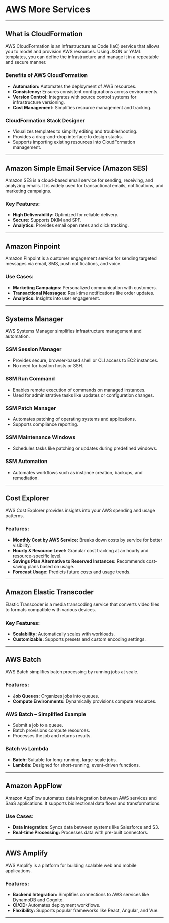 # AWS More Services

---

## What is CloudFormation
AWS CloudFormation is an Infrastructure as Code (IaC) service that allows you to model and provision AWS resources. Using JSON or YAML templates, you can define the infrastructure and manage it in a repeatable and secure manner.

### Benefits of AWS CloudFormation
- **Automation:** Automates the deployment of AWS resources.
- **Consistency:** Ensures consistent configurations across environments.
- **Version Control:** Integrates with source control systems for infrastructure versioning.
- **Cost Management:** Simplifies resource management and tracking.

### CloudFormation Stack Designer
- Visualizes templates to simplify editing and troubleshooting.
- Provides a drag-and-drop interface to design stacks.
- Supports importing existing resources into CloudFormation management.

---

## Amazon Simple Email Service (Amazon SES)
Amazon SES is a cloud-based email service for sending, receiving, and analyzing emails. It is widely used for transactional emails, notifications, and marketing campaigns.

### Key Features:
- **High Deliverability:** Optimized for reliable delivery.
- **Secure:** Supports DKIM and SPF.
- **Analytics:** Provides email open rates and click tracking.

---

## Amazon Pinpoint
Amazon Pinpoint is a customer engagement service for sending targeted messages via email, SMS, push notifications, and voice.

### Use Cases:
- **Marketing Campaigns:** Personalized communication with customers.
- **Transactional Messages:** Real-time notifications like order updates.
- **Analytics:** Insights into user engagement.

---

## Systems Manager
AWS Systems Manager simplifies infrastructure management and automation.

### SSM Session Manager
- Provides secure, browser-based shell or CLI access to EC2 instances.
- No need for bastion hosts or SSH.

### SSM Run Command
- Enables remote execution of commands on managed instances.
- Used for administrative tasks like updates or configuration changes.

### SSM Patch Manager
- Automates patching of operating systems and applications.
- Supports compliance reporting.

### SSM Maintenance Windows
- Schedules tasks like patching or updates during predefined windows.

### SSM Automation
- Automates workflows such as instance creation, backups, and remediation.

---

## Cost Explorer
AWS Cost Explorer provides insights into your AWS spending and usage patterns.

### Features:
- **Monthly Cost by AWS Service:** Breaks down costs by service for better visibility.
- **Hourly & Resource Level:** Granular cost tracking at an hourly and resource-specific level.
- **Savings Plan Alternative to Reserved Instances:** Recommends cost-saving plans based on usage.
- **Forecast Usage:** Predicts future costs and usage trends.

---

## Amazon Elastic Transcoder
Elastic Transcoder is a media transcoding service that converts video files to formats compatible with various devices.

### Key Features:
- **Scalability:** Automatically scales with workloads.
- **Customizable:** Supports presets and custom encoding settings.

---

## AWS Batch
AWS Batch simplifies batch processing by running jobs at scale.

### Features:
- **Job Queues:** Organizes jobs into queues.
- **Compute Environments:** Dynamically provisions compute resources.

### AWS Batch – Simplified Example
- Submit a job to a queue.
- Batch provisions compute resources.
- Processes the job and returns results.

### Batch vs Lambda
- **Batch:** Suitable for long-running, large-scale jobs.
- **Lambda:** Designed for short-running, event-driven functions.

---

## Amazon AppFlow
Amazon AppFlow automates data integration between AWS services and SaaS applications. It supports bidirectional data flows and transformations.

### Use Cases:
- **Data Integration:** Syncs data between systems like Salesforce and S3.
- **Real-time Processing:** Processes data with pre-built connectors.

---

## AWS Amplify
AWS Amplify is a platform for building scalable web and mobile applications.

### Features:
- **Backend Integration:** Simplifies connections to AWS services like DynamoDB and Cognito.
- **CI/CD:** Automates deployment workflows.
- **Flexibility:** Supports popular frameworks like React, Angular, and Vue.

---
